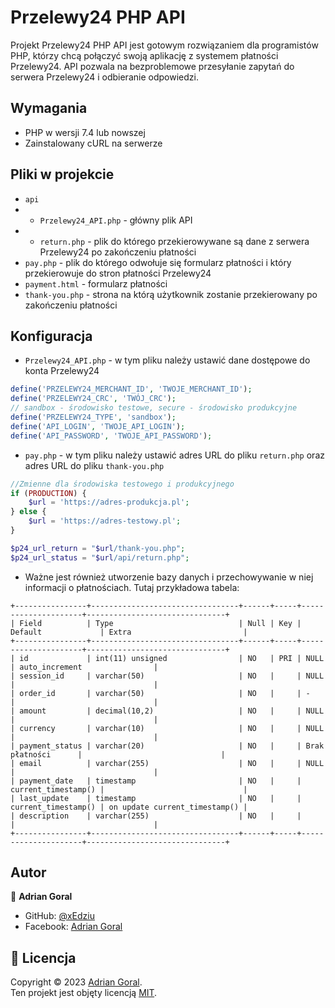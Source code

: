 # Przelewy24 PHP API

Projekt Przelewy24 PHP API jest gotowym rozwiązaniem dla programistów PHP, którzy chcą połączyć swoją aplikację z systemem płatności Przelewy24. API pozwala na bezproblemowe przesyłanie zapytań do serwera Przelewy24 i odbieranie odpowiedzi.

## Wymagania

- PHP w wersji 7.4 lub nowszej
- Zainstalowany cURL na serwerze

## Pliki w projekcie

- `api`
- - `Przelewy24_API.php` - główny plik API
- - `return.php` - plik do którego przekierowywane są dane z serwera Przelewy24 po zakończeniu płatności
- `pay.php` - plik do którego odwołuje się formularz płatności i który przekierowuje do stron płatności Przelewy24
- `payment.html` - formularz płatności
- `thank-you.php` - strona na którą użytkownik zostanie przekierowany po zakończeniu płatności

## Konfiguracja

- `Przelewy24_API.php` - w tym pliku należy ustawić dane dostępowe do konta Przelewy24

```php
define('PRZELEWY24_MERCHANT_ID', 'TWOJE_MERCHANT_ID');
define('PRZELEWY24_CRC', 'TWÓJ_CRC');
// sandbox - środowisko testowe, secure - środowisko produkcyjne
define('PRZELEWY24_TYPE', 'sandbox');
define('API_LOGIN', 'TWOJE_API_LOGIN');
define('API_PASSWORD', 'TWOJE_API_PASSWORD');
```

- `pay.php` - w tym pliku należy ustawić adres URL do pliku `return.php` oraz adres URL do pliku `thank-you.php`

```php
//Zmienne dla środowiska testowego i produkcyjnego
if (PRODUCTION) {
    $url = 'https://adres-produkcja.pl';
} else {
    $url = 'https://adres-testowy.pl';
}

$p24_url_return = "$url/thank-you.php";
$p24_url_status = "$url/api/return.php";
```

- Ważne jest również utworzenie bazy danych i przechowywanie w niej informacji o płatnościach. Tutaj przykładowa tabela:

```
+----------------+---------------------------------+------+-----+---------------------+-------------------------------+
| Field          | Type                            | Null | Key | Default             | Extra                         |
+----------------+---------------------------------+------+-----+---------------------+-------------------------------+
| id             | int(11) unsigned                | NO   | PRI | NULL                | auto_increment                |
| session_id     | varchar(50)                     | NO   |     | NULL                |                               |
| order_id       | varchar(50)                     | NO   |     | -                   |                               |
| amount         | decimal(10,2)                   | NO   |     | NULL                |                               |
| currency       | varchar(10)                     | NO   |     | NULL                |                               |
| payment_status | varchar(20)                     | NO   |     | Brak płatności      |                               |
| email          | varchar(255)                    | NO   |     | NULL                |                               |
| payment_date   | timestamp                       | NO   |     | current_timestamp() |                               |
| last_update    | timestamp                       | NO   |     | current_timestamp() | on update current_timestamp() |
| description    | varchar(255)                    | NO   |     |                     |                               |
+----------------+---------------------------------+------+-----+---------------------+-------------------------------+
```

## Autor

👤 **Adrian Goral**

* GitHub: [@xEdziu](https://github.com/xEdziu)
* Facebook: [Adrian Goral](https://www.facebook.com/adrian.goral.6)

## 📝 Licencja

Copyright © 2023 [Adrian Goral](https://github.com/xEdziu). <br />
Ten projekt jest objęty licencją [MIT](https://github.com/WebAce-Group/Przelewy24-PHP-API/blob/main/LICENSE).